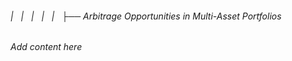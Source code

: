 ###### |   |   |   |   |   ├── Arbitrage Opportunities in Multi-Asset Portfolios

*Add content here*
